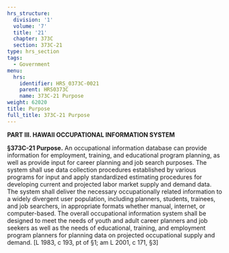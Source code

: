 ```yaml
---
hrs_structure:
  division: '1'
  volume: '7'
  title: '21'
  chapter: 373C
  section: 373C-21
type: hrs_section
tags:
  - Government
menu:
  hrs:
    identifier: HRS_0373C-0021
    parent: HRS0373C
    name: 373C-21 Purpose
weight: 62020
title: Purpose
full_title: 373C-21 Purpose
---
```

**PART III. HAWAII OCCUPATIONAL INFORMATION SYSTEM**

**§373C-21 Purpose.** An occupational information database can provide information for employment, training, and educational program planning, as well as provide input for career planning and job search purposes. The system shall use data collection procedures established by various programs for input and apply standardized estimating procedures for developing current and projected labor market supply and demand data. The system shall deliver the necessary occupationally related information to a widely divergent user population, including planners, students, trainees, and job searchers, in appropriate formats whether manual, internet, or computer-based. The overall occupational information system shall be designed to meet the needs of youth and adult career planners and job seekers as well as the needs of educational, training, and employment program planners for planning data on projected occupational supply and demand. [L 1983, c 193, pt of §1; am L 2001, c 171, §3]